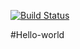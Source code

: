 ﻿[![Build Status](https://dev.azure.com/luismagalhaes3/Azure%20Tutorial/_apis/build/status/lmagalhaes1989.hello-world?branchName=master)](https://dev.azure.com/luismagalhaes3/Azure%20Tutorial/_build/latest?definitionId=1&branchName=master)
 
 #Hello-world
